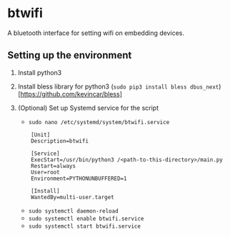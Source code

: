 # btwifi

A bluetooth interface for setting wifi on embedding devices.

## Setting up the environment

1. Install python3
 <!--  mark down link to `` -->
2. Install bless library for python3 (`sudo pip3 install bless dbus_next`)[https://github.com/kevincar/bless]
3. (Optional) Set up Systemd service for the script

    - `sudo nano /etc/systemd/system/btwifi.service`

    ```
        [Unit]
        Description=btwifi

        [Service]
        ExecStart=/usr/bin/python3 /<path-to-this-directory>/main.py
        Restart=always
        User=root
        Environment=PYTHONUNBUFFERED=1

        [Install]
        WantedBy=multi-user.target
    ```

    - `sudo systemctl daemon-reload`
    - `sudo systemctl enable btwifi.service`
    - `sudo systemctl start btwifi.service`
